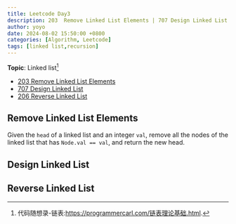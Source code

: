 ```yaml
---
title: Leetcode Day3
description: 203  Remove Linked List Elements | 707 Design Linked List | 206 Reverse Linked List
author: yoyo
date: 2024-08-02 15:50:00 +0800
categories: [Algorithm, Leetcode]
tags: [linked list,recursion]
---
```


**Topic**: Linked list[^dmsxl]
  * [203  Remove Linked List Elements](https://leetcode.com/problems/remove-linked-list-elements/description/)
  * [707 Design Linked List](https://leetcode.com/problems/design-linked-list/description/)
  * [206 Reverse Linked List](https://leetcode.com/problems/reverse-linked-list/description/)

[^dmsxl]:代码随想录-链表:https://programmercarl.com/链表理论基础.html.

## Remove Linked List Elements
Given the ```head``` of a linked list and an integer ```val```, remove all the nodes of the linked list that has ```Node.val == val```, and return the new head.




## Design Linked List


## Reverse Linked List
